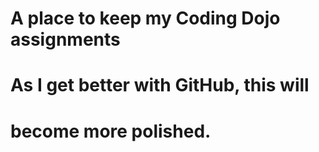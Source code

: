 # A place to keep my Coding Dojo assignments
# As I get better with GitHub, this will 
# become more polished.
